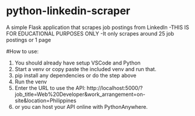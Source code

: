 # python-linkedin-scraper
A simple Flask application that scrapes job postings from LinkedIn
-THIS IS FOR EDUCATIONAL PURPOSES ONLY
-It only scrapes around 25 job postings or 1 page

#How to use:
1. You should already have setup VSCode and Python
2. Start a venv or copy paste the included venv and run that.
3. pip install any dependencies or do the step above
4. Run the venv
5. Enter the URL to use the API: http://localhost:5000/?job_title=Web%20Developer&work_arrangement=on-site&location=Philippines
6. or you can host your API online with PythonAnywhere.
